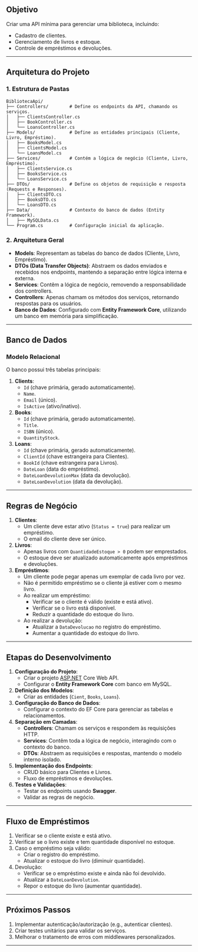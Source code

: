 ## **Objetivo**

Criar uma API mínima para gerenciar uma biblioteca, incluindo:

- Cadastro de clientes.
- Gerenciamento de livros e estoque.
- Controle de empréstimos e devoluções.

---

## **Arquitetura do Projeto**

### **1. Estrutura de Pastas**

```
BibliotecaApi/
├── Controllers/        # Define os endpoints da API, chamando os serviços.
│   ├── ClientsController.cs
│   ├── BookController.cs
│   └── LoansController.cs
├── Models/             # Define as entidades principais (Cliente, Livro, Empréstimo).
│   ├── BooksModel.cs
│   ├── ClientsModel.cs
│   └── LoansModel.cs
├── Services/           # Contém a lógica de negócio (Cliente, Livro, Empréstimo).
│   ├── ClientsService.cs
│   ├── BooksService.cs
│   └── LoansService.cs
├── DTOs/               # Define os objetos de requisição e resposta (Requests e Responses).
│   ├── ClientsDTO.cs
│   ├── BooksDTO.cs
│   └── LoansDTO.cs
├── Data/               # Contexto do banco de dados (Entity Framework).
│   ├── MySQLData.cs
└── Program.cs          # Configuração inicial da aplicação.

```

### **2. Arquitetura Geral**

- **Models**: Representam as tabelas do banco de dados (Cliente, Livro, Empréstimo).
- **DTOs (Data Transfer Objects)**: Abstraem os dados enviados e recebidos nos endpoints, mantendo a separação entre lógica interna e externa.
- **Services**: Contêm a lógica de negócio, removendo a responsabilidade dos controllers.
- **Controllers**: Apenas chamam os métodos dos serviços, retornando respostas para os usuários.
- **Banco de Dados**: Configurado com **Entity Framework Core**, utilizando um banco em memória para simplificação.

---

## **Banco de Dados**

### **Modelo Relacional**

O banco possui três tabelas principais:

1. **Clients**:
   - `Id` (chave primária, gerado automaticamente).
   - `Name`.
   - `Email` (único).
   - `IsActive` (ativo/inativo).
2. **Books**:
   - `Id` (chave primária, gerado automaticamente).
   - `Title`.
   - `ISBN` (único).
   - `QuantityStock`.
3. **Loans**:
   - `Id` (chave primária, gerado automaticamente).
   - `ClientId` (chave estrangeira para Clientes).
   - `BookId` (chave estrangeira para Livros).
   - `DateLoan` (data do empréstimo).
   - `DateLoanDevolutionMax` (data da devolução).
   - `DateLoanDevolution` (data da devolução).

---

## **Regras de Negócio**

1. **Clientes**:
   - Um cliente deve estar ativo (`Status = true`) para realizar um empréstimo.
   - O email do cliente deve ser único.
2. **Livros**:
   - Apenas livros com `QuantidadeEstoque > 0` podem ser emprestados.
   - O estoque deve ser atualizado automaticamente após empréstimos e devoluções.
3. **Empréstimos**:
   - Um cliente pode pegar apenas um exemplar de cada livro por vez.
   - Não é permitido empréstimo se o cliente já estiver com o mesmo livro.
   - Ao realizar um empréstimo:
     - Verificar se o cliente é válido (existe e está ativo).
     - Verificar se o livro está disponível.
     - Reduzir a quantidade do estoque do livro.
   - Ao realizar a devolução:
     - Atualizar a `DataDevolucao` no registro do empréstimo.
     - Aumentar a quantidade do estoque do livro.

---

## **Etapas do Desenvolvimento**

1. **Configuração do Projeto**:
   - Criar o projeto [ASP.NET](http://asp.net/) Core Web API.
   - Configurar o **Entity Framework Core** com banco em MySQL.
2. **Definição dos Modelos**:
   - Criar as entidades (`Cient`, `Books`, `Loans`).
3. **Configuração do Banco de Dados**:
   - Configurar o contexto do EF Core para gerenciar as tabelas e relacionamentos.
4. **Separação em Camadas**:
   - **Controllers**: Chamam os serviços e respondem às requisições HTTP.
   - **Services**: Contêm toda a lógica de negócio, interagindo com o contexto do banco.
   - **DTOs**: Abstraem as requisições e respostas, mantendo o modelo interno isolado.
5. **Implementação dos Endpoints**:
   - CRUD básico para Clientes e Livros.
   - Fluxo de empréstimos e devoluções.
6. **Testes e Validações**:
   - Testar os endpoints usando **Swagger**.
   - Validar as regras de negócio.

---

## **Fluxo de Empréstimos**

1. Verificar se o cliente existe e está ativo.
2. Verificar se o livro existe e tem quantidade disponível no estoque.
3. Caso o empréstimo seja válido:
   - Criar o registro do empréstimo.
   - Atualizar o estoque do livro (diminuir quantidade).
4. Devolução:
   - Verificar se o empréstimo existe e ainda não foi devolvido.
   - Atualizar a `DateLoanDevolution`.
   - Repor o estoque do livro (aumentar quantidade).

---

## **Próximos Passos**

1. Implementar autenticação/autorização (e.g., autenticar clientes).
2. Criar testes unitários para validar os serviços.
3. Melhorar o tratamento de erros com middlewares personalizados.

---
